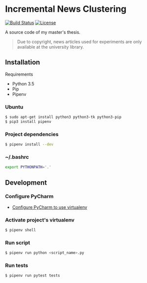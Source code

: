 # Incremental News Clustering

[![Build Status](https://travis-ci.org/vanam/clustering.svg?branch=master)](https://travis-ci.org/vanam/clustering)
[![License](https://img.shields.io/badge/license-MIT-blue.svg)](/LICENSE)

A source code of my master's thesis.

> Due to copyright, news articles used for experiments are only available at the university library.

## Installation

Requirements

* Python 3.5
* Pip
* Pipenv

### Ubuntu

```bash
$ sudo apt-get install python3 python3-tk python3-pip
$ pip3 install pipenv
```

### Project dependencies

```bash
$ pipenv install --dev
```

### ~/.bashrc

```bash
export PYTHONPATH='.'
```

## Development

### Configure PyCharm

* [Configure PyCharm to use virtualenv](http://exponential.io/blog/2015/02/10/configure-pycharm-to-use-virtualenv/)

### Activate project's virtualenv

```bash
$ pipenv shell
```

### Run script

```bash
$ pipenv run python <script_name>.py
```

### Run tests

```bash
$ pipenv run pytest tests
```